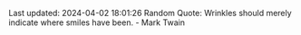 Last updated: 2024-04-02 18:01:26
Random Quote: Wrinkles should merely indicate where smiles have been. - Mark Twain